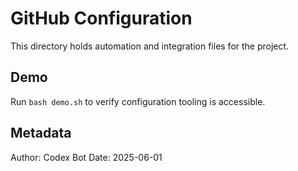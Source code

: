 # GitHub Configuration

This directory holds automation and integration files for the project.

## Demo
Run `bash demo.sh` to verify configuration tooling is accessible.

## Metadata
Author: Codex Bot
Date: 2025-06-01
